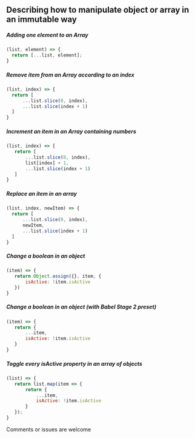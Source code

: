 ## Describing how to manipulate object or array in an immutable way 

##### Adding one element to an Array
  ```js
(list, element) => {
	return [...list, element];
}
```

##### Remove item from an Array according to an index
  ```js
(list, index) => {
	return [
		...list.slice(0, index),
		...list.slice(index + 1)
	]
}
```

##### Increment an item in an Array containing numbers
 ```js
(list, index) => {
	return [
		...list.slice(0, index),
		list[index] + 1,
		...list.slice(index + 1)
	]
}
```

##### Replace an item in an array 
  ```js
(list, index, newItem) => {
	return [
		...list.slice(0, index),
		newItem,
		...list.slice(index + 1)
	]
}
```

##### Change a boolean in an object
 ```js
(item) => {
	return Object.assign({}, item, {
		isActive: !item.isActive
	})
}
```

##### Change a boolean in an object (with Babel Stage 2 preset)
 ```js
(item) => {
	return {
		...item,
		isActive: !item.isActive
	}
}
```
#####  Toggle every isActive property in an array of objects
 ```js
(list) => {
	return list.map(item => {
		return {
			...item,
			isActive: !item.isActive
		}
	});
}
```

Comments or issues are welcome